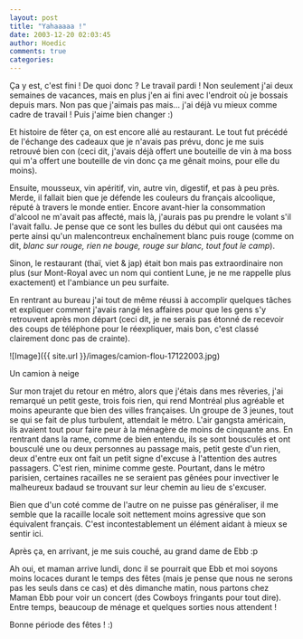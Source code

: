 ```yaml
---
layout: post
title: "Yahaaaaa !"
date: 2003-12-20 02:03:45
author: Hoedic
comments: true
categories: 
---
```



Ça y est, c'est fini ! De quoi donc ? Le travail pardi ! Non seulement j'ai deux semaines de vacances, mais en plus j'en ai fini avec l'endroit où je bossais depuis mars. Non pas que j'aimais pas mais... j'ai déjà vu mieux comme cadre de travail ! Puis j'aime bien changer :)

Et histoire de fêter ça, on est encore allé au restaurant. Le tout fut précédé de l'échange des cadeaux que je n'avais pas prévu, donc je me suis retrouvé bien con (ceci dit, j'avais déjà offert une bouteille de vin à ma boss qui m'a offert une bouteille de vin donc ça me gênait moins, pour elle du moins).

Ensuite, mousseux, vin apéritif, vin, autre vin, digestif, et pas à peu près. Merde, il fallait bien que je défende les couleurs du français alcoolique, réputé à travers le monde entier. Encore avant-hier la consommation d'alcool ne m'avait pas affecté, mais là, j'aurais pas pu prendre le volant s'il l'avait fallu. Je pense que ce sont les bulles du début qui ont causées ma perte ainsi qu'un malencontreux enchaînement blanc puis rouge (comme on dit, *blanc sur rouge, rien ne bouge, rouge sur blanc, tout fout le camp*).

Sinon, le restaurant (thaï, viet & jap) était bon mais pas extraordinaire non plus (sur Mont-Royal avec un nom qui contient Lune, je ne me rappelle plus exactement) et l'ambiance un peu surfaite.

En rentrant au bureau j'ai tout de même réussi à accomplir quelques tâches et expliquer comment j'avais rangé les affaires pour que les gens s'y retrouvent après mon départ (ceci dit, je ne serais pas étonné de recevoir des coups de téléphone pour le réexpliquer, mais bon, c'est classé clairement donc pas de crainte).

![Image]({{ site.url }}/images/camion-flou-17122003.jpg)
<div class="photoattrib">Un camion à neige</div>



Sur mon trajet du retour en métro, alors que j'étais dans mes rêveries, j'ai remarqué un petit geste, trois fois rien, qui rend Montréal plus agréable et moins apeurante que bien des villes françaises. Un groupe de 3 jeunes, tout se qui se fait de plus turbulent, attendait le métro. L'air gangsta américain, ils avaient tout pour faire peur à la ménagère de moins de cinquante ans. En rentrant dans la rame, comme de bien entendu, ils se sont bousculés et ont bousculé une ou deux personnes au passage mais, petit geste d'un rien, deux d'entre eux ont fait un petit signe d'excuse à l'attention des autres passagers. C'est rien, minime comme geste. Pourtant, dans le métro parisien, certaines racailles ne se seraient pas gênées pour invectiver le malheureux badaud se trouvant sur leur chemin au lieu de s'excuser.

Bien que d'un coté comme de l'autre on ne puisse pas généraliser, il me semble que la racaille locale soit nettement moins agressive que son équivalent français. C'est incontestablement un élément aidant à mieux se sentir ici.

Après ça, en arrivant, je me suis couché, au grand dame de Ebb :p

Ah oui, et maman arrive lundi, donc il se pourrait que Ebb et moi soyons moins locaces durant le temps des fêtes (mais je pense que nous ne serons pas les seuls dans ce cas) et dès dimanche matin, nous partons chez Maman Ebb pour voir un concert (des Cowboys fringants pour tout dire). Entre temps, beaucoup de ménage et quelques sorties nous attendent !

Bonne période des fêtes ! :)